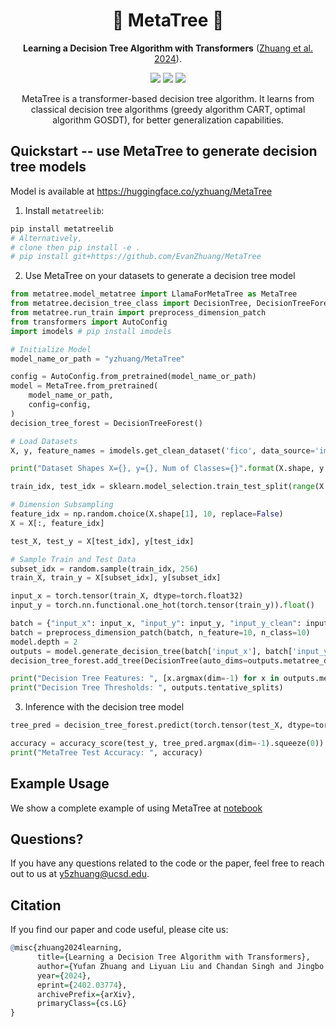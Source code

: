 <h1 align="center"> 🌲 MetaTree 🌲 </h1>
<p align="center"> <b>Learning a Decision Tree Algorithm with Transformers</b>  (<a href="https://arxiv.org/abs/2402.03774">Zhuang et al. 2024</a>). 
</p>

<p align="center">
  <img src="https://img.shields.io/badge/license-mit-blue.svg">
  <img src="https://img.shields.io/badge/python-3.7+-blue">
  <img src="https://img.shields.io/pypi/v/metatreelib?color=green">  
</p>  

<p align="center"> MetaTree is a transformer-based decision tree algorithm. It learns from classical decision tree algorithms (greedy algorithm CART, optimal algorithm GOSDT), for better generalization capabilities.
</p>

## Quickstart -- use MetaTree to generate decision tree models

Model is available at https://huggingface.co/yzhuang/MetaTree

1. Install `metatreelib`:

```bash
pip install metatreelib
# Alternatively,  
# clone then pip install -e .
# pip install git+https://github.com/EvanZhuang/MetaTree
```

2. Use MetaTree on your datasets to generate a decision tree model
 
```python
from metatree.model_metatree import LlamaForMetaTree as MetaTree
from metatree.decision_tree_class import DecisionTree, DecisionTreeForest
from metatree.run_train import preprocess_dimension_patch
from transformers import AutoConfig
import imodels # pip install imodels 

# Initialize Model
model_name_or_path = "yzhuang/MetaTree"

config = AutoConfig.from_pretrained(model_name_or_path)
model = MetaTree.from_pretrained(
    model_name_or_path,
    config=config,
)
decision_tree_forest = DecisionTreeForest()   

# Load Datasets
X, y, feature_names = imodels.get_clean_dataset('fico', data_source='imodels')

print("Dataset Shapes X={}, y={}, Num of Classes={}".format(X.shape, y.shape, len(set(y))))

train_idx, test_idx = sklearn.model_selection.train_test_split(range(X.shape[0]), test_size=0.3, random_state=seed)

# Dimension Subsampling
feature_idx = np.random.choice(X.shape[1], 10, replace=False)
X = X[:, feature_idx]

test_X, test_y = X[test_idx], y[test_idx]

# Sample Train and Test Data
subset_idx = random.sample(train_idx, 256)
train_X, train_y = X[subset_idx], y[subset_idx]

input_x = torch.tensor(train_X, dtype=torch.float32)
input_y = torch.nn.functional.one_hot(torch.tensor(train_y)).float()

batch = {"input_x": input_x, "input_y": input_y, "input_y_clean": input_y}
batch = preprocess_dimension_patch(batch, n_feature=10, n_class=10)
model.depth = 2
outputs = model.generate_decision_tree(batch['input_x'], batch['input_y'], depth=model.depth)
decision_tree_forest.add_tree(DecisionTree(auto_dims=outputs.metatree_dimensions, auto_thresholds=outputs.tentative_splits, input_x=batch['input_x'], input_y=batch['input_y'], depth=model.depth))

print("Decision Tree Features: ", [x.argmax(dim=-1) for x in outputs.metatree_dimensions])
print("Decision Tree Thresholds: ", outputs.tentative_splits)
```

3. Inference with the decision tree model

```python
tree_pred = decision_tree_forest.predict(torch.tensor(test_X, dtype=torch.float32))

accuracy = accuracy_score(test_y, tree_pred.argmax(dim=-1).squeeze(0))
print("MetaTree Test Accuracy: ", accuracy)
```

## Example Usage

We show a complete example of using MetaTree at [notebook](examples/example_usage.ipynb)

## Questions?

If you have any questions related to the code or the paper, feel free to reach out to us at y5zhuang@ucsd.edu.


## Citation

If you find our paper and code useful, please cite us:
```r
@misc{zhuang2024learning,
      title={Learning a Decision Tree Algorithm with Transformers}, 
      author={Yufan Zhuang and Liyuan Liu and Chandan Singh and Jingbo Shang and Jianfeng Gao},
      year={2024},
      eprint={2402.03774},
      archivePrefix={arXiv},
      primaryClass={cs.LG}
}
```
